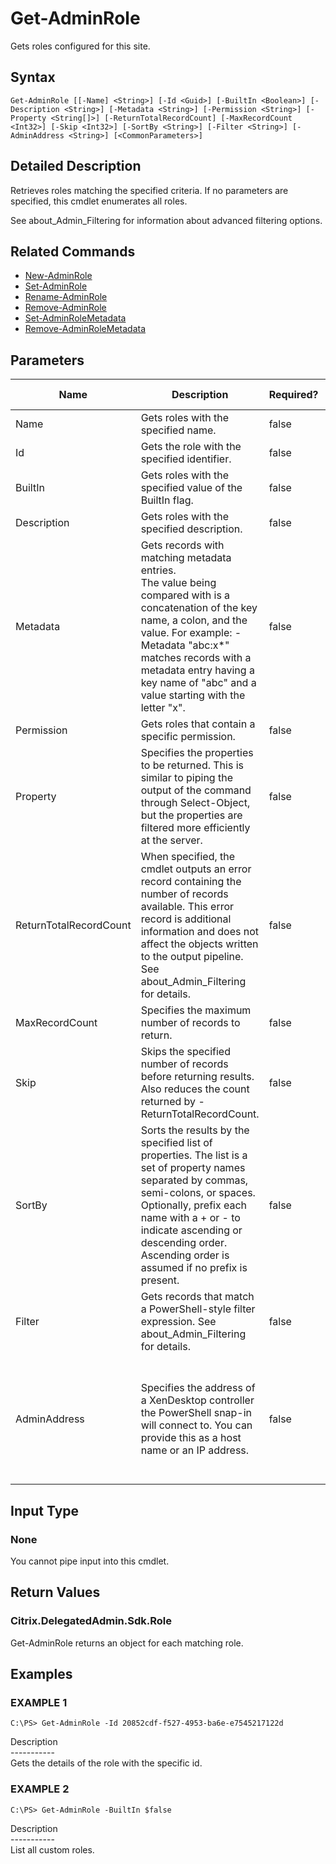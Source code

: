 ﻿# Get-AdminRole

   Gets roles configured for this site.

## Syntax
```
Get-AdminRole [[-Name] <String>] [-Id <Guid>] [-BuiltIn <Boolean>] [-Description <String>] [-Metadata <String>] [-Permission <String>] [-Property <String[]>] [-ReturnTotalRecordCount] [-MaxRecordCount <Int32>] [-Skip <Int32>] [-SortBy <String>] [-Filter <String>] [-AdminAddress <String>] [<CommonParameters>]
```

## Detailed Description
   Retrieves roles matching the specified criteria. If no parameters are specified, this cmdlet enumerates all roles.

See about_Admin_Filtering for information about advanced filtering options.

## Related Commands
  * [New-AdminRole](New-AdminRole/)
  * [Set-AdminRole](Set-AdminRole/)
  * [Rename-AdminRole](Rename-AdminRole/)
  * [Remove-AdminRole](Remove-AdminRole/)
  * [Set-AdminRoleMetadata](Set-AdminRoleMetadata/)
  * [Remove-AdminRoleMetadata](Remove-AdminRoleMetadata/)
## Parameters

| Name   | Description | Required? | Pipeline Input | Default Value |
| --- | --- | --- | --- | --- |
| Name | Gets roles with the specified name. | false | true (ByValue, ByPropertyName) |  |
| Id | Gets the role with the specified identifier. | false | true (ByPropertyName) |  |
| BuiltIn | Gets roles with the specified value of the BuiltIn flag. | false | false |  |
| Description | Gets roles with the specified description. | false | false |  |
| Metadata | Gets records with matching metadata entries.<br>The value being compared with is a concatenation of the key name, a colon, and the value. For example: -Metadata "abc:x*" matches records with a metadata entry having a key name of "abc" and a value starting with the letter "x". | false | false |  |
| Permission | Gets roles that contain a specific permission. | false | false |  |
| Property | Specifies the properties to be returned. This is similar to piping the output of the command through Select-Object, but the properties are filtered more efficiently at the server. | false | false |  |
| ReturnTotalRecordCount | When specified, the cmdlet outputs an error record containing the number of records available. This error record is additional information and does not affect the objects written to the output pipeline. See about_Admin_Filtering for details. | false | false | False |
| MaxRecordCount | Specifies the maximum number of records to return. | false | false | 250 |
| Skip | Skips the specified number of records before returning results. Also reduces the count returned by -ReturnTotalRecordCount. | false | false | 0 |
| SortBy | Sorts the results by the specified list of properties. The list is a set of property names separated by commas, semi-colons, or spaces. Optionally, prefix each name with a + or - to indicate ascending or descending order. Ascending order is assumed if no prefix is present. | false | false | The default sort order is by name or unique identifier. |
| Filter | Gets records that match a PowerShell-style filter expression. See about_Admin_Filtering for details. | false | false |  |
| AdminAddress | Specifies the address of a XenDesktop controller the PowerShell snap-in will connect to. You can provide this as a host name or an IP address. | false | false | Localhost. Once a value is provided by any cmdlet, this value becomes the default. |

## Input Type
### None
   You cannot pipe input into this cmdlet.
## Return Values
### Citrix.DelegatedAdmin.Sdk.Role
   Get-AdminRole returns an object for each matching role.
## Examples

### EXAMPLE 1
```
C:\PS> Get-AdminRole -Id 20852cdf-f527-4953-ba6e-e7545217122d
```
   Description<br>-----------<br>Gets the details of the role with the specific id.
### EXAMPLE 2
```
C:\PS> Get-AdminRole -BuiltIn $false
```
   Description<br>-----------<br>List all custom roles.
